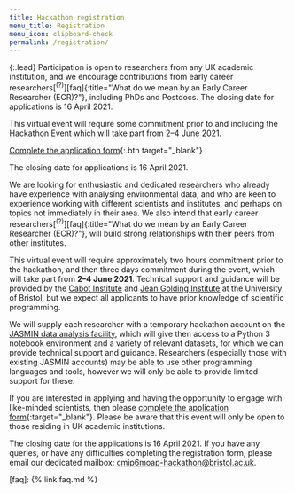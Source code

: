 ```yaml
---
title: Hackathon registration
menu_title: Registration
menu_icon: clipboard-check
permalink: /registration/
---
```


{:.lead}
Participation is open to researchers from any UK academic institution, and we
encourage contributions from early career
researchers[<sup>(?)</sup>][faq]{:title="What do we mean by an Early Career
Researcher (ECR)?"}, including PhDs and Postdocs. The closing date for
applications is 16 April 2021.

<div class="aside" markdown="1">
This virtual event will require some commitment prior to and including the
Hackathon Event which will take part from 2–4 June 2021.

[Complete the application form](https://forms.office.com/Pages/ResponsePage.aspx?id=MH_ksn3NTkql2rGM8aQVGw_pOzWxiVREohc9UmBS3JRURDc1NU04STBJVUVETERORDRCU1Y0NTFWWC4u){:.btn target="_blank"}

The closing date for applications is 16 April 2021.
</div>

We are looking for enthusiastic and dedicated researchers who already have
experience with analysing environmental data, and who are keen to experience
working with different scientists and institutes, and perhaps on topics not
immediately in their area. We also intend that early career
researchers[<sup>(?)</sup>][faq]{:title="What do we mean by an Early Career
Researcher (ECR)?"}, will build strong relationships with their peers from other
institutes. 

This virtual event will require approximately two hours commitment prior to the
hackathon, and then three days commitment during the event, which will take part
from **2–4 June 2021**. Technical support and guidance will be provided by the
[Cabot Institute](https://www.bristol.ac.uk/cabot/) and [Jean Golding
Institute](https://www.bristol.ac.uk/golding/) at the University of Bristol, but
we expect all applicants to have prior knowledge of scientific programming.

We will supply each researcher with a temporary hackathon account on the [JASMIN
data analysis facility](https://www.jasmin.ac.uk/), which will give then access
to a Python&nbsp;3 notebook environment and a variety of relevant datasets, for
which we can provide technical support and guidance. Researchers (especially
those with existing JASMIN accounts) may be able to use other programming
languages and tools, however we will only be able to provide limited support for
these.

If you are interested in applying and having the opportunity to engage with
like-minded scientists, then please [complete the application
form](https://forms.office.com/Pages/ResponsePage.aspx?id=MH_ksn3NTkql2rGM8aQVGw_pOzWxiVREohc9UmBS3JRURDc1NU04STBJVUVETERORDRCU1Y0NTFWWC4u){:target="_blank"}.
Please be aware that this event will only be open to those residing in UK
academic institutions.

The closing date for the applications is 16 April 2021. If you have any queries,
or have any difficulties completing the registration form, please email our
dedicated mailbox:
[cmip6moap-hackathon@bristol.ac.uk](mailto:cmip6moap-hackathon@bristol.ac.uk).

[faq]: {% link faq.md %}
